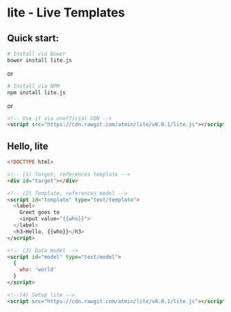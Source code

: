 # lite - Live Templates


## Quick start:

```bash
# Install via Bower
bower install lite.js
```

or

```bash
# Install via NPM
npm install lite.js
```

or

```html
<!-- Use it via unofficial CDN -->
<script src="https://cdn.rawgit.com/atmin/lite/v0.0.1/lite.js"></script>
```

## Hello, lite

```html
<!DOCTYPE html>

<!-- (1) Target, references template -->
<div id="target"></div>

<!-- (2) Template, references model -->
<script id="template" type="text/template">
  <label>
    Greet goes to
    <input value="{{who}}">
  </label>
  <h3>Hello, {{who}}</h3>
</script>

<!-- (3) Data model -->
<script id="model" type="text/model">
  {
    who: 'world'
  }
</script>

<!--(4) Setup lite -->
<script src="https://cdn.rawgit.com/atmin/lite/v0.0.1/lite.js"></script>
```
